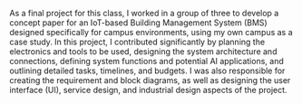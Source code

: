 As a final project for this class, I worked in a group of three to develop a concept paper for an IoT-based Building Management System (BMS) designed specifically for campus environments, using my own campus as a case study. In this project, I contributed significantly by planning the electronics and tools to be used, designing the system architecture and connections, defining system functions and potential AI applications, and outlining detailed tasks, timelines, and budgets. I was also responsible for creating the requirement and block diagrams, as well as designing the user interface (UI), service design, and industrial design aspects of the project.
